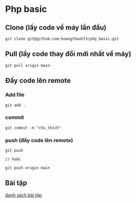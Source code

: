 # Php basic

## Clone (lấy code về máy lần đầu)
```
git clone git@github.com:hoangthanh73/php_basic.git
```

## Pull (lấy code thay đổi mới nhất về máy)

```
git pull origin main
```

## Đẩy code lên remote

### Add file
```
git add .
```
### commit
```
git commit -m "chu_thich"
```
### push (đẩy code lên remote)
```
git push

// hoặc

git push origin main
```
## Bài tập
[danh sách bài tập](https://github.com/hoangthanh73/php_basic/exercise)
